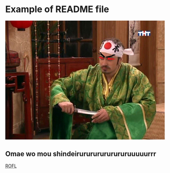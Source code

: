 Example of README file
=======
![Omae wo mou shindeiru](1.jpg)
## Omae wo mou shindeirurururururururuuuuurrr
<abbr title="Rolling on Floor Laughing ">ROFL</abbr>

